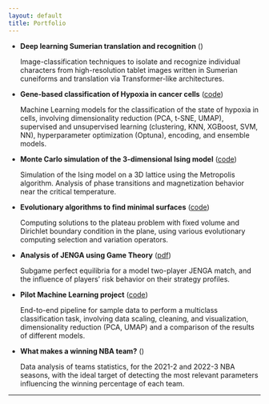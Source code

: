 ```yaml
---
layout: default
title: Portfolio
---
```


* **Deep learning Sumerian translation and recognition** ([<i class="fab fa-github"></i>]([https://github.com/lucamartucci/NBAstat](https://github.com/sstraccialini/AI-project-SuBERT)))

  Image-classification techniques to isolate and recognize individual characters from high-resolution tablet images written in Sumerian cuneiforms and translation via Transformer-like architectures.

* **Gene-based classification of Hypoxia in cancer cells** ([code]())
  
  Machine Learning models for the classification of the state of hypoxia in cells, involving dimensionality reduction (PCA, t-SNE, UMAP), supervised and unsupervised learning (clustering, KNN, XGBoost, SVM, NN), hyperparameter optimization (Optuna), encoding, and ensemble models.

* **Monte Carlo simulation of the 3-dimensional Ising model** ([code]())
  
  Simulation of the Ising model on a 3D lattice using the Metropolis algorithm. Analysis of phase transitions and
magnetization behavior near the critical temperature.

* **Evolutionary algorithms to find minimal surfaces** ([code]())
  
  Computing solutions to the plateau problem with fixed volume and Dirichlet boundary condition in the plane,
using various evolutionary computing selection and variation operators.

* **Analysis of JENGA using Game Theory** ([pdf](Jenga.pdf))
  
  Subgame perfect equilibria for a model two-player JENGA match, and the influence of players’ risk behavior on
their strategy profiles.

* **Pilot Machine Learning project** ([code]())
  
  End-to-end pipeline for sample data to perform a multiclass classification task, involving data scaling, cleaning,
and visualization, dimensionality reduction (PCA, UMAP) and a comparison of the results of different models.

* **What makes a winning NBA team?** ([<i class="fab fa-github"></i>](https://github.com/lucamartucci/NBAstat))
  
  Data analysis of teams statistics, for the 2021-2 and 2022-3 NBA seasons, with the ideal target of detecting the
most relevant parameters influencing the winning percentage of each team.
---
